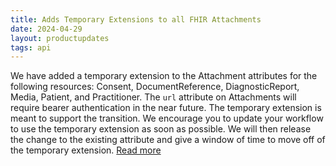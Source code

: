 ```yaml
---
title: Adds Temporary Extensions to all FHIR Attachments
date: 2024-04-29
layout: productupdates
tags: api
---
```

We have added a temporary extension to the Attachment attributes for the following resources: Consent, DocumentReference, DiagnosticReport, Media, Patient, and Practitioner. The `url` attribute on Attachments will require bearer authentication in the near future. The temporary extension is meant to support the transition. We encourage you to update your workflow to use the temporary extension as soon as possible. We will then release the change to the existing attribute and give a window of time to move off of the temporary extension. [Read more](/product-updates/important-dates)